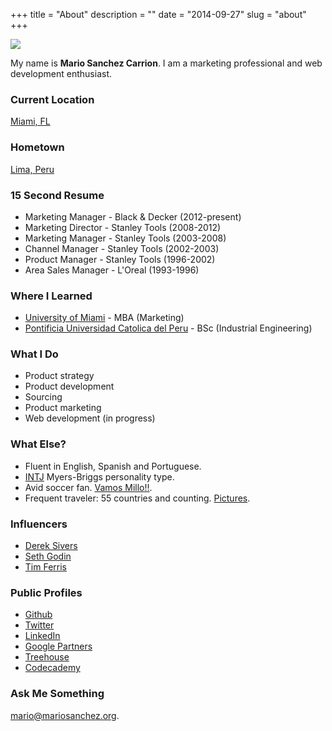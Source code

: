 +++
title = "About"
description = ""
date = "2014-09-27"
slug = "about"
+++

<img src="/images/msc-rio.jpg">

My name is **Mario Sanchez Carrion**. I am a marketing professional and web development enthusiast.

### Current Location ###

[Miami, FL](https://vimeo.com/172828815)

### Hometown ###

[Lima, Peru](https://www.youtube.com/watch?v=RYTO_J7ix9Y)

### 15 Second Resume ###

* Marketing Manager - Black & Decker (2012-present)
* Marketing Director - Stanley Tools (2008-2012)
* Marketing Manager - Stanley Tools (2003-2008)
* Channel Manager - Stanley Tools (2002-2003)
* Product Manager - Stanley Tools (1996-2002)
* Area Sales Manager - L'Oreal (1993-1996)

### Where I Learned ###

* [University of Miami](http://www.miami.edu) - MBA (Marketing)
* [Pontificia Universidad Catolica del Peru](http://www.pucp.edu.pe/en/about-pucp/our-university/welcome/) - BSc (Industrial Engineering) 

### What I Do ###

* Product strategy
* Product development
* Sourcing
* Product marketing
* Web development (in progress)

### What Else? ###

* Fluent in English, Spanish and Portuguese.
* [INTJ](http://mariosanchez.org/images/INTJ.PNG) Myers-Briggs personality type.
* Avid soccer fan. [Vamos Millo!!](http://farm5.staticflickr.com/4055/4448440498_5d731b2102_z.jpg). 
* Frequent traveler: 55 countries and counting. [Pictures](/photos).

### Influencers

* [Derek Sivers](http://sivers.org)
* [Seth Godin](http://sethgodin.typepad.com)
* [Tim Ferris](http://fourhourworkweek.com)

### Public Profiles

* [Github](http://www.github.com/mariobox)
* [Twitter](http://www.twitter.com/mariobox)
* [LinkedIn](http://www.linkedin.com/in/mariobox)
* [Google Partners](https://www.google.com/partners/#i_profile;idtf=114328235930963843527)
* [Treehouse](https://teamtreehouse.com/mariosanchezcarrion)
* [Codecademy](https://www.codecademy.com/scriptNinja80439)

### Ask Me Something ###

<a href="mailto:mario@mariosanchez.org">mario@mariosanchez.org</a>. 
